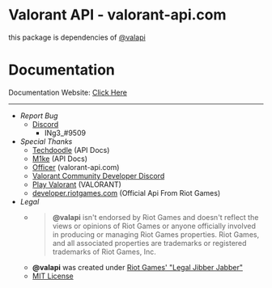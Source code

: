 # Valorant API - valorant-api.com

this package is dependencies of [@valapi](https://github.com/valapi)

# Documentation

Documentation Website: [Click Here](https://valapi.github.io/docs/)

-----------

- *Report Bug*
  - [Discord](https://discord.gg/pbyWbUYjyt)
    - INg3_#9509
- *Special Thanks*
  - [Techdoodle](https://github.com/techchrism/valorant-api-docs) (API Docs)
  - [M1ke](https://github.com/HeyM1ke/ValorantClientAPI) (API Docs)
  - [Officer](https://valorant-api.com/) (valorant-api.com)
  - [Valorant Community Developer Discord](https://discord.gg/sCgvpXJfEE)
  - [Play Valorant](https://playvalorant.com/) (VALORANT)
  - [developer.riotgames.com](https://developer.riotgames.com/) (Official Api From Riot Games)
- *Legal*
  - >**@valapi** isn't endorsed by Riot Games and doesn't reflect the views or opinions of Riot Games or anyone officially involved in producing or managing Riot Games properties. Riot Games, and all associated properties are trademarks or registered trademarks of Riot Games, Inc.
  - **@valapi** was created under [Riot Games' "Legal Jibber Jabber"](https://www.riotgames.com/en/legal)
  - [MIT License](https://github.com/valapi/valorant-api.com/blob/main/LICENSE)
